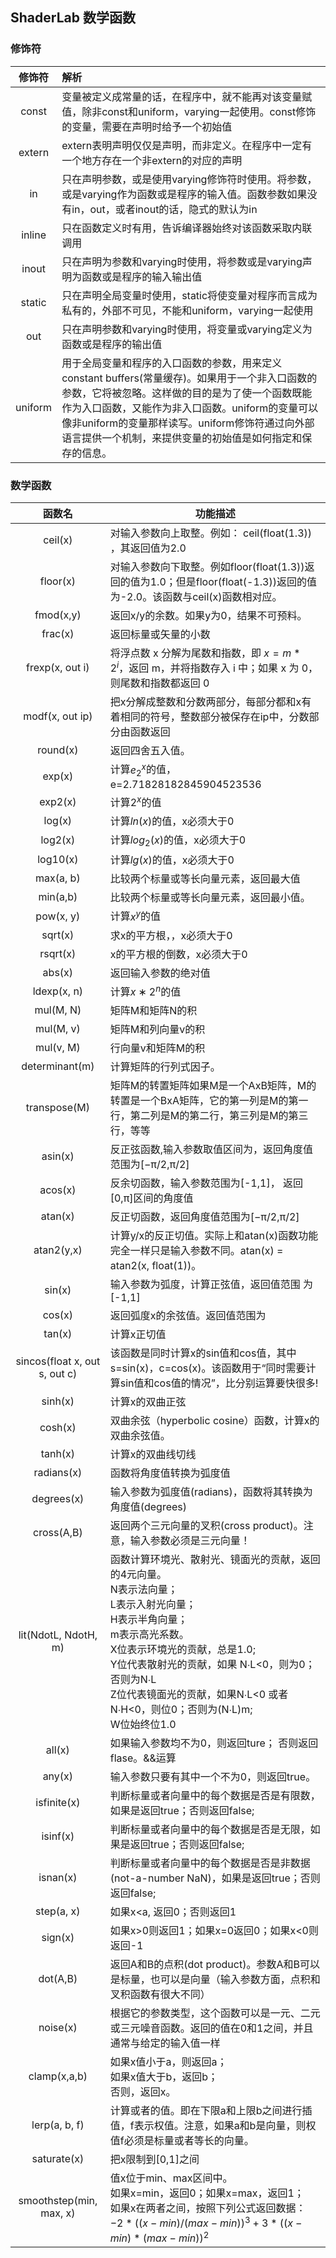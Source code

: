 ## ShaderLab 数学函数

### 修饰符

| **修饰符** | **解析**                                                     |
| :--------: | :----------------------------------------------------------- |
|   const    | 变量被定义成常量的话，在程序中，就不能再对该变量赋值，除非const和uniform，varying一起使用。const修饰的变量，需要在声明时给予一个初始值 |
|   extern   | extern表明声明仅仅是声明，而非定义。在程序中一定有一个地方存在一个非extern的对应的声明 |
|     in     | 只在声明参数，或是使用varying修饰符时使用。将参数，或是varying作为函数或是程序的输入值。函数参数如果没有in，out，或者inout的话，隐式的默认为in |
|   inline   | 只在函数定义时有用，告诉编译器始终对该函数采取内联调用       |
|   inout    | 只在声明为参数和varying时使用，将参数或是varying声明为函数或是程序的输入输出值 |
|   static   | 只在声明全局变量时使用，static将使变量对程序而言成为私有的，外部不可见，不能和uniform，varying一起使用 |
|    out     | 只在声明参数和varying时使用，将变量或varying定义为函数或是程序的输出值 |
|  uniform   | 用于全局变量和程序的入口函数的参数，用来定义constant buffers(常量缓存)。如果用于一个非入口函数的参数，它将被忽略。这样做的目的是为了使一个函数既能作为入口函数，又能作为非入口函数。uniform的变量可以像非uniform的变量那样读写。uniform修饰符通过向外部语言提供一个机制，来提供变量的初始值是如何指定和保存的信息。 |

### 数学函数

|          **函数名**           | **功能描述**                                                 |
| :---------------------------: | ------------------------------------------------------------ |
|            ceil(x)            | 对输入参数向上取整。例如： ceil(float(1.3)) ，其返回值为2.0  |
|           floor(x)            | 对输入参数向下取整。例如floor(float(1.3))返回的值为1.0；但是floor(float(-1.3))返回的值为-2.0。该函数与ceil(x)函数相对应。 |
|           fmod(x,y)           | 返回x/y的余数。如果y为0，结果不可预料。                      |
|            frac(x)            | 返回标量或矢量的小数                                         |
|        frexp(x, out i)        | 将浮点数 x 分解为尾数和指数，即 $`x = m * 2^i`$，返回 m，并将指数存入 i 中；如果 x 为 0，则尾数和指数都返回 0 |
|        modf(x, out ip)        | 把x分解成整数和分数两部分，每部分都和x有着相同的符号，整数部分被保存在ip中，分数部分由函数返回 |
|           round(x)            | 返回四舍五入值。                                             |
|            exp(x)             | 计算$`e_2^x`$的值，e=2.71828182845904523536                  |
|            exp2(x)            | 计算$`2^x`$的值                                              |
|            log(x)             | 计算$`ln(x)`$的值，x必须大于0                                |
|            log2(x)            | 计算$`log_2(x)`$的值，x必须大于0                             |
|           log10(x)            | 计算$`lg(x)`$的值，x必须大于0                                |
|           max(a, b)           | 比较两个标量或等长向量元素，返回最大值                       |
|           min(a,b)            | 比较两个标量或等长向量元素，返回最小值。                     |
|           pow(x, y)           | 计算$`x^y`$的值                                              |
|            sqrt(x)            | 求x的平方根，，x必须大于0                                    |
|           rsqrt(x)            | x的平方根的倒数，x必须大于0                                  |
|            abs(x)             | 返回输入参数的绝对值                                         |
|          ldexp(x, n)          | 计算$`x∗2^n`$的值                                            |
|           mul(M, N)           | 矩阵M和矩阵N的积                                             |
|           mul(M, v)           | 矩阵M和列向量v的积                                           |
|           mul(v, M)           | 行向量v和矩阵M的积                                           |
|        determinant(m)         | 计算矩阵的行列式因子。                                       |
|         transpose(M)          | 矩阵M的转置矩阵如果M是一个AxB矩阵，M的转置是一个BxA矩阵，它的第一列是M的第一行，第二列是M的第二行，第三列是M的第三行，等等 |
|            asin(x)            | 反正弦函数,输入参数取值区间为，返回角度值范围为[−π/2,π/2]    |
|            acos(x)            | 反余切函数，输入参数范围为[-1,1]， 返回[0,π]区间的角度值     |
|            atan(x)            | 反正切函数，返回角度值范围为[−π/2,π/2]                       |
|          atan2(y,x)           | 计算y/x的反正切值。实际上和atan(x)函数功能完全一样只是输入参数不同。atan(x) = atan2(x, float(1))。 |
|            sin(x)             | 输入参数为弧度，计算正弦值，返回值范围 为[-1,1]              |
|            cos(x)             | 返回弧度x的余弦值。返回值范围为                              |
|            tan(x)             | 计算x正切值                                                  |
| sincos(float x, out s, out c) | 该函数是同时计算x的sin值和cos值，其中s=sin(x)，c=cos(x)。该函数用于“同时需要计算sin值和cos值的情况”，比分别运算要快很多! |
|            sinh(x)            | 计算x的双曲正弦                                              |
|            cosh(x)            | 双曲余弦（hyperbolic cosine）函数，计算x的双曲余弦值。       |
|            tanh(x)            | 计算x的双曲线切线                                            |
|          radians(x)           | 函数将角度值转换为弧度值                                     |
|          degrees(x)           | 输入参数为弧度值(radians)，函数将其转换为角度值(degrees)     |
|          cross(A,B)           | 返回两个三元向量的叉积(cross product)。注意，输入参数必须是三元向量！ |
|     lit(NdotL, NdotH, m)      | 函数计算环境光、散射光、镜面光的贡献，返回的4元向量。<br/>N表示法向量；<br/>L表示入射光向量；<br/>H表示半角向量；<br/>m表示高光系数。<br/>X位表示环境光的贡献，总是1.0;<br/>Y位代表散射光的贡献，如果 N∙L<0，则为0；否则为N∙L<br/>Z位代表镜面光的贡献，如果N∙L<0 或者N∙H<0，则位0；否则为(N∙L)m;<br/>W位始终位1.0 |
|            all(x)             | 如果输入参数均不为0，则返回ture； 否则返回flase。&&运算      |
|            any(x)             | 输入参数只要有其中一个不为0，则返回true。                    |
|          isfinite(x)          | 判断标量或者向量中的每个数据是否是有限数，如果是返回true；否则返回false; |
|           isinf(x)            | 判断标量或者向量中的每个数据是否是无限，如果是返回true；否则返回false; |
|           isnan(x)            | 判断标量或者向量中的每个数据是否是非数据(not-a-number NaN)，如果是返回true；否则返回false; |
|          step(a, x)           | 如果x<a, 返回0；否则返回1                                    |
|            sign(x)            | 如果x>0则返回1；如果x=0返回0；如果x<0则返回-1                |
|           dot(A,B)            | 返回A和B的点积(dot product)。参数A和B可以是标量，也可以是向量（输入参数方面，点积和叉积函数有很大不同） |
|           noise(x)            | 根据它的参数类型，这个函数可以是一元、二元或三元噪音函数。返回的值在0和1之间，并且通常与给定的输入值一样 |
|         clamp(x,a,b)          | 如果x值小于a，则返回a；<br/>如果x值大于b，返回b；<br/>否则，返回x。 |
|         lerp(a, b, f)         | 计算或者的值。即在下限a和上限b之间进行插值，f表示权值。注意，如果a和b是向量，则权值f必须是标量或者等长的向量。 |
|          saturate(x)          | 把x限制到[0,1]之间                                           |
|    smoothstep(min, max, x)    | 值x位于min、max区间中。<br/>如果x=min，返回0；如果x=max，返回1；<br/>如果x在两者之间，按照下列公式返回数据：$`-2 * ((x-min)/(max-min))^3 + 3 * ((x-min)*(max-min))^2 `$ |
